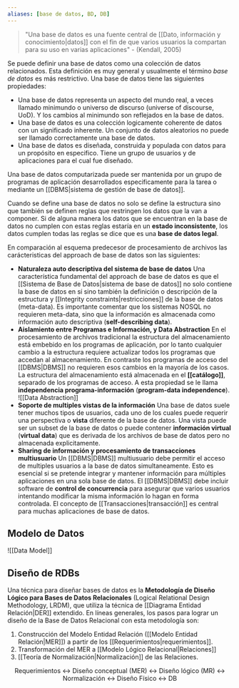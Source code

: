 ```yaml
---
aliases: [base de datos, BD, DB]
---
```

>"Una base de datos es una fuente central de [[Dato, información y conocimiento|datos]] con el fin de que varios usuarios la compartan para su uso en varias aplicaciones" - (Kendall, 2005)

Se puede definir una base de datos como una colección de datos relacionados. Esta definición es muy general y usualmente el término *base de datos* es más restrictivo. Una base de datos tiene las siguientes propiedades:
- Una base de datos representa un aspecto del mundo real, a veces llamado minimundo o universo de discurso (universe of discourse, UoD). Y los cambios al minimundo son reflejados en la base de datos.
- Una base de datos es una colección logicamente coherente de datos con un significado inherente. Un conjunto de datos aleatorios no puede ser llamado correctamente una base de datos.
- Una base de datos es diseñada, construida y populada con datos para un propósito en especifico. Tiene un grupo de usuarios y de aplicaciones para el cual fue diseñado.

Una base de datos computarizada puede ser mantenida por un grupo de programas de aplicación desarrollados especificamente para la tarea o mediante un [[DBMS|sistema de gestión de base de datos]].

Cuando se define una base de datos no solo se define la estructura sino que también se definen reglas que restringen los datos que la van a componer. Si de alguna manera los datos que se encuentran en la base de datos no cumplen con estas reglas estaría en un **estado inconsistente**, los datos cumplen todas las reglas se dice que es una **base de datos legal**.

En comparación al esquema predecesor de procesamiento de archivos las carácteristicas del approach de base de datos son las siguientes:
 * **Naturaleza auto descriptiva del sistema de base de datos**
		Una característica fundamental del approach de base de datos es que el [[Sistema de Base de Datos|sistema de base de datos]] no solo contiene la base de datos en sí sino también la definición o descripción de la estructura y [[Integrity constraints|restricciones]] de la base de datos (meta-data). Es importante comentar que los sistemas NOSQL no requieren meta-data, sino que la información es almacenada como información auto descriptiva (**self-describing data**).
 * **Aislamiento entre Programas e Información, y Data Abstraction**
		En el procesamiento de archivos tradicional la estructura del almacenamiento está embebido en los programas de aplicación, por lo tanto cualquier cambio a la estructura requiere actualizar todos los programas que accedan al almacenamiento. En contraste los programas de acceso del [[DBMS|DBMS]] no requieren esos cambios en la mayoría de los casos. La estructura del almacenamiento está almacenada en el **[[catálogo]]**, separado de los programas de acceso. A esta propiedad se le llama **independencia programa-información** (**program-data independence**).
		![[Data Abstraction]]
 * **Soporte de multiples vistas de la información**
		Una base de datos suele tener muchos tipos de usuarios, cada uno de los cuales puede requerir una perspectiva o **vista** diferente de la base de datos. Una vista puede ser un subset de la base de datos o puede contener **información virtual** (**virtual data**) que es derivada de los archivos de base de datos pero no almacenada explicitamente.
 * **Sharing de información y procesamiento de transacciones multiusuario**
		Un [[DBMS|DBMS]] multiusuario debe permitir el acceso de multiples usuarios a la base de datos simultaneamente. Esto es esencial si se pretende integrar y mantener información para múltiples aplicaciones en una sola base de datos. El [[DBMS|DBMS]] debe incluir software de **control de concurrencia** para asegurar que varios usuarios intentando modificar la misma información lo hagan en forma controlada. El concepto de [[Transacciones|transacción]] es central para muchas aplicaciones de base de datos.

## Modelo de Datos
![[Data Model]]

## Diseño de RDBs
Una técnica para diseñar bases de datos es la **Metodología de Diseño Lógico para Bases de Datos Relacionales** (Logical Relational Design Methodology, LRDM), que utiliza la técnica de [[Diagrama Entidad Relación|DER]] extendido. En líneas generales, los pasos para lograr un diseño de la Base de Datos Relacional con esta metodología son:
1. Construcción del Modelo Entidad Relación ([[Modelo Entidad Relación|MER]]) a partir de los [[Requerimientos|requerimientos]].
2. Transformación del MER a [[Modelo Lógico Relacional|Relaciones]]
3. [[Teoría de Normalización|Normalización]] de las Relaciones.

<div style=text-align:center >
Requerimientos ↔ Diseño conceptual (MER) ↔ Diseño lógico (MR) ↔ Normalización ↔ Diseño Físico ↔ DB
</div>
